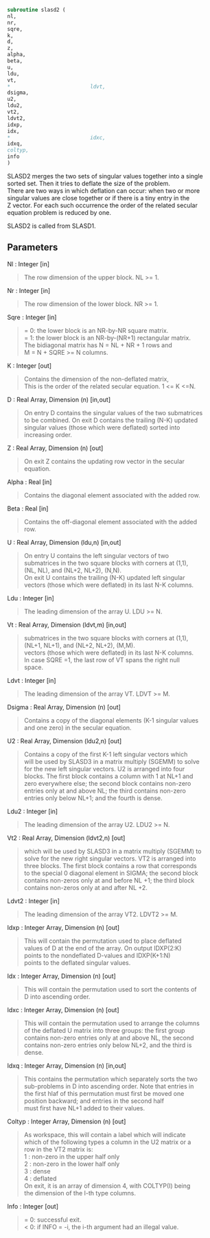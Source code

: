 ```fortran  
subroutine slasd2 (  
nl,  
nr,  
sqre,  
k,  
d,  
z,  
alpha,  
beta,  
u,  
ldu,  
vt,  
*                          ldvt,  
dsigma,  
u2,  
ldu2,  
vt2,  
ldvt2,  
idxp,  
idx,  
*                          idxc,  
idxq,  
coltyp,  
info  
)  
```  
  
SLASD2 merges the two sets of singular values together into a single  
sorted set.  Then it tries to deflate the size of the problem.  
There are two ways in which deflation can occur:  when two or more  
singular values are close together or if there is a tiny entry in the  
Z vector.  For each such occurrence the order of the related secular  
equation problem is reduced by one.  
  
SLASD2 is called from SLASD1.  
  
## Parameters  
Nl : Integer [in]  
> The row dimension of the upper block.  NL >= 1.  
  
Nr : Integer [in]  
> The row dimension of the lower block.  NR >= 1.  
  
Sqre : Integer [in]  
> = 0: the lower block is an NR-by-NR square matrix.  
> = 1: the lower block is an NR-by-(NR+1) rectangular matrix.  
> The bidiagonal matrix has N = NL + NR + 1 rows and  
> M = N + SQRE >= N columns.  
  
K : Integer [out]  
> Contains the dimension of the non-deflated matrix,  
> This is the order of the related secular equation. 1 <= K <=N.  
  
D : Real Array, Dimension (n) [in,out]  
> On entry D contains the singular values of the two submatrices  
> to be combined.  On exit D contains the trailing (N-K) updated  
> singular values (those which were deflated) sorted into  
> increasing order.  
  
Z : Real Array, Dimension (n) [out]  
> On exit Z contains the updating row vector in the secular  
> equation.  
  
Alpha : Real [in]  
> Contains the diagonal element associated with the added row.  
  
Beta : Real [in]  
> Contains the off-diagonal element associated with the added  
> row.  
  
U : Real Array, Dimension (ldu,n) [in,out]  
> On entry U contains the left singular vectors of two  
> submatrices in the two square blocks with corners at (1,1),  
> (NL, NL), and (NL+2, NL+2), (N,N).  
> On exit U contains the trailing (N-K) updated left singular  
> vectors (those which were deflated) in its last N-K columns.  
  
Ldu : Integer [in]  
> The leading dimension of the array U.  LDU >= N.  
  
Vt : Real Array, Dimension (ldvt,m) [in,out]  
> submatrices in the two square blocks with corners at (1,1),  
> (NL+1, NL+1), and (NL+2, NL+2), (M,M).  
> vectors (those which were deflated) in its last N-K columns.  
> In case SQRE =1, the last row of VT spans the right null  
> space.  
  
Ldvt : Integer [in]  
> The leading dimension of the array VT.  LDVT >= M.  
  
Dsigma : Real Array, Dimension (n) [out]  
> Contains a copy of the diagonal elements (K-1 singular values  
> and one zero) in the secular equation.  
  
U2 : Real Array, Dimension (ldu2,n) [out]  
> Contains a copy of the first K-1 left singular vectors which  
> will be used by SLASD3 in a matrix multiply (SGEMM) to solve  
> for the new left singular vectors. U2 is arranged into four  
> blocks. The first block contains a column with 1 at NL+1 and  
> zero everywhere else; the second block contains non-zero  
> entries only at and above NL; the third contains non-zero  
> entries only below NL+1; and the fourth is dense.  
  
Ldu2 : Integer [in]  
> The leading dimension of the array U2.  LDU2 >= N.  
  
Vt2 : Real Array, Dimension (ldvt2,n) [out]  
> which will be used by SLASD3 in a matrix multiply (SGEMM) to  
> solve for the new right singular vectors. VT2 is arranged into  
> three blocks. The first block contains a row that corresponds  
> to the special 0 diagonal element in SIGMA; the second block  
> contains non-zeros only at and before NL +1; the third block  
> contains non-zeros only at and after  NL +2.  
  
Ldvt2 : Integer [in]  
> The leading dimension of the array VT2.  LDVT2 >= M.  
  
Idxp : Integer Array, Dimension (n) [out]  
> This will contain the permutation used to place deflated  
> values of D at the end of the array. On output IDXP(2:K)  
> points to the nondeflated D-values and IDXP(K+1:N)  
> points to the deflated singular values.  
  
Idx : Integer Array, Dimension (n) [out]  
> This will contain the permutation used to sort the contents of  
> D into ascending order.  
  
Idxc : Integer Array, Dimension (n) [out]  
> This will contain the permutation used to arrange the columns  
> of the deflated U matrix into three groups:  the first group  
> contains non-zero entries only at and above NL, the second  
> contains non-zero entries only below NL+2, and the third is  
> dense.  
  
Idxq : Integer Array, Dimension (n) [in,out]  
> This contains the permutation which separately sorts the two  
> sub-problems in D into ascending order.  Note that entries in  
> the first hlaf of this permutation must first be moved one  
> position backward; and entries in the second half  
> must first have NL+1 added to their values.  
  
Coltyp : Integer Array, Dimension (n) [out]  
> As workspace, this will contain a label which will indicate  
> which of the following types a column in the U2 matrix or a  
> row in the VT2 matrix is:  
> 1 : non-zero in the upper half only  
> 2 : non-zero in the lower half only  
> 3 : dense  
> 4 : deflated  
> On exit, it is an array of dimension 4, with COLTYP(I) being  
> the dimension of the I-th type columns.  
  
Info : Integer [out]  
> = 0:  successful exit.  
> < 0:  if INFO = -i, the i-th argument had an illegal value.  
  
